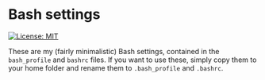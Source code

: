 # Bash settings

[![License: MIT][1]][2] 

These are my (fairly minimalistic) Bash settings, contained in the
`bash_profile` and `bashrc` files. If you want to use these, simply copy them
to your home folder and rename them to `.bash_profile` and `.bashrc`.

[1]: https://img.shields.io/badge/License-MIT-blue.svg
[2]: https://opensource.org/licenses/MIT
